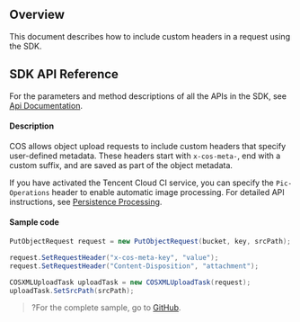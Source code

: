 ## Overview

This document describes how to include custom headers in a request using the SDK.

## SDK API Reference

For the parameters and method descriptions of all the APIs in the SDK, see [Api Documentation](https://cos-dotnet-sdk-doc-1253960454.file.myqcloud.com/).

#### Description

COS allows object upload requests to include custom headers that specify user-defined metadata. These headers start with `x-cos-meta-`, end with a custom suffix, and are saved as part of the object metadata.

If you have activated the Tencent Cloud CI service, you can specify the `Pic-Operations` header to enable automatic image processing. For detailed API instructions, see [Persistence Processing](https://intl.cloud.tencent.com/document/product/1045/33695).

#### Sample code

[//]: # (.cssg-snippet-set-custom-headers)
```cs
PutObjectRequest request = new PutObjectRequest(bucket, key, srcPath);

request.SetRequestHeader("x-cos-meta-key", "value");
request.SetRequestHeader("Content-Disposition", "attachment");

COSXMLUploadTask uploadTask = new COSXMLUploadTask(request);
uploadTask.SetSrcPath(srcPath);
```

>?For the complete sample, go to [GitHub](https://github.com/tencentyun/cos-snippets/tree/master/dotnet/dist/SetCustomHeaders.cs).

